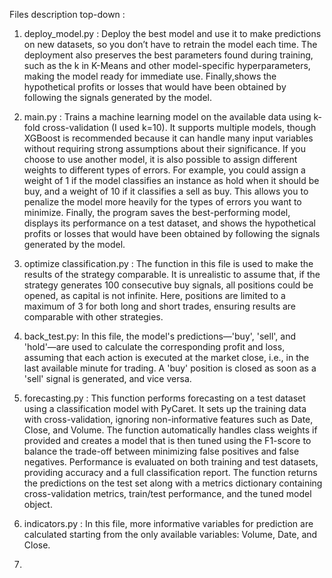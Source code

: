 Files description top-down :

1) deploy_model.py : Deploy the best model and use it to make predictions on new datasets, so you don’t have to retrain the model each time. The deployment also preserves the best parameters found during training, such as the k in K-Means and other model-specific hyperparameters, making the model ready for immediate use. Finally,shows the hypothetical profits or losses that would have been obtained by following the signals generated by the model.

2) main.py : Trains a machine learning model on the available data using k-fold cross-validation (I used k=10). It supports multiple models, though XGBoost is recommended because it can handle many input variables without requiring strong assumptions about their significance.
If you choose to use another model, it is also possible to assign different weights to different types of errors. For example, you could assign a weight of 1 if the model classifies an instance as hold when it should be buy, and a weight of 10 if it classifies a sell as buy. This allows you to penalize the model more heavily for the types of errors you want to minimize.
Finally, the program saves the best-performing model, displays its performance on a test dataset, and shows the hypothetical profits or losses that would have been obtained by following the signals generated by the model.

3) optimize classification.py : The function in this file is used to make the results of the strategy comparable. It is unrealistic to assume that, if the strategy generates 100 consecutive buy signals, all positions could be opened, as capital is not infinite. Here, positions are limited to a maximum of 3 for both long and short trades, ensuring results are comparable with other strategies.

4) back_test.py: In this file, the model's predictions—'buy', 'sell', and 'hold'—are used to calculate the corresponding profit and loss, assuming that each action is executed at the market close, i.e., in the last available minute for trading. A 'buy' position is closed as soon as a 'sell' signal is generated, and vice versa.

5) forecasting.py : This function performs forecasting on a test dataset using a classification model with PyCaret. It sets up the training data with cross-validation, ignoring non-informative features such as Date, Close, and Volume.
The function automatically handles class weights if provided and creates a model that is then tuned using the F1-score to balance the trade-off between minimizing false positives and false negatives.
Performance is evaluated on both training and test datasets, providing accuracy and a full classification report. The function returns the predictions on the test set along with a metrics dictionary containing cross-validation metrics, train/test performance, and the tuned model object.

6) indicators.py : In this file, more informative variables for prediction are calculated starting from the only available variables: Volume, Date, and Close.

7) 
